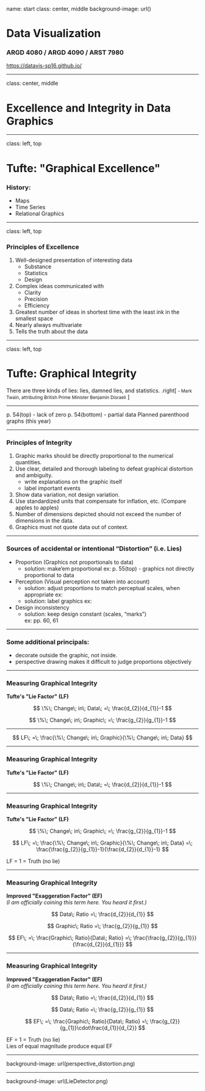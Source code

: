 name: start
class: center, middle
background-image: url()

# Data Visualization
                
### ARGD 4080 / ARGD 4090 / ARST 7980

<https://datavis-sp16.github.io/>

---
class: center, middle

# Excellence and Integrity in Data Graphics


---
class: left, top

# Tufte: "Graphical Excellence"

### History:  

- Maps  
- Time Series  
- Relational Graphics  

---
class: left, top

### Principles of Excellence

1. Well-designed presentation of interesting data
	- Substance
	- Statistics
	- Design
2. Complex ideas communicated with 
	- Clarity
	- Precision
	- Efficiency
3. Greatest number of ideas in shortest time with the least ink in the smallest space
4. Nearly always multivariate
5. Tells the truth about the data

---
class: left, top

# Tufte: Graphical Integrity

<quote>There are three kinds of lies: lies, damned lies, and statistics. </quote>
.right[
<small>- Mark Twain, attributing British Prime Minister Benjamin Disraeli</small>
]

---
p. 54(top) - lack of zero
p. 54(bottom) - partial data
Planned parenthood graphs (this year)


---
### Principles of Integrity

1. Graphic marks should be directly proportional to the numerical quantities.
2. Use clear, detailed and thorough labeling to defeat graphical distortion and ambiguity.
	- write explanations on the graphic itself
	- label important events
3. Show data variation, not design variation.  
4. Use standardized units that compensate for inflation, etc. (Compare apples to apples)
5. Number of dimensions depicted should not exceed the number of dimensions in the data.
6. Graphics must not quote data out of context.

---
### Sources of accidental or intentional “Distortion” (i.e. Lies)

- Proportion (Graphics not proportionals to data)
	- solution: make’em proportional
		ex: p. 55(top) - graphics not directly proportional to data 
- Perception (Visual perception not taken into account)
	- solution: adjust proportions to match perceptual scales, when appropriate
		ex: 
	- solution: label graphics
		ex: 
- Design inconsistency 
	- solution: keep design constant (scales, “marks”)  
		ex: pp. 60, 61

---

### Some additional principals: 
- decorate outside the graphic, not inside.
- perspective drawing makes it difficult to judge proportions objectively

---
### Measuring Graphical Integrity

**Tufte's "Lie Factor" (LF)**


$$  
\%\; Change\; in\; Data\; =\; \frac{d_{2}}{d_{1}}-1
$$


$$
\%\; Change\; in\; Graphic\; =\; \frac{g_{2}}{g_{1}}-1 $$

---

$$
LF\; =\; \frac{\%\; Change\; in\; Graphic}{\%\; Change\; in\; Data}
$$

---
### Measuring Graphical Integrity

**Tufte's "Lie Factor" (LF)**

$$
\%\; Change\; in\; Data\; =\; \frac{d_{2}}{d_{1}}-1 
$$

---
### Measuring Graphical Integrity

**Tufte's "Lie Factor" (LF)**

$$
\%\; Change\; in\; Graphic\; =\; \frac{g_{2}}{g_{1}}-1 $$


$$
LF\; =\; \frac{\%\; Change\; in\; Graphic}{\%\; Change\; in\; Data} =\; \frac{\frac{g_{2}}{g_{1}}-1}{\frac{d_{2}}{d_{1}}-1}
$$

LF = 1 = Truth (no lie)


---
### Measuring Graphical Integrity

**Improved "Exaggeration Factor" (EF)**  
*(I am officially coining this term here. You heard it first.)*

$$
Data\; Ratio =\; \frac{d_{2}}{d_{1}} 
$$

$$
Graphic\; Ratio =\; \frac{g_{2}}{g_{1}} 
$$


$$
EF\; =\; \frac{Graphic\; Ratio}{Data\; Ratio} =\; \frac{\frac{g_{2}}{g_{1}}}{\frac{d_{2}}{d_{1}}}
$$

---
### Measuring Graphical Integrity

**Improved "Exaggeration Factor" (EF)**  
*(I am officially coining this term here. You heard it first.)*

$$
Data\; Ratio =\; \frac{d_{2}}{d_{1}} 
$$  

$$
Data\; Ratio =\; \frac{g_{2}}{g_{1}}
$$  

$$
EF\; =\; \frac{Graphic\; Ratio}{Data\; Ratio} =\;  \frac{g_{2}}{g_{1}}\cdot\frac{d_{1}}{d_{2}}
$$

EF = 1 = Truth (no lie)  
Lies of equal magnitude produce equal EF

---
background-image: url(perspective_distortion.png)

---
background-image: url(LieDetector.png)